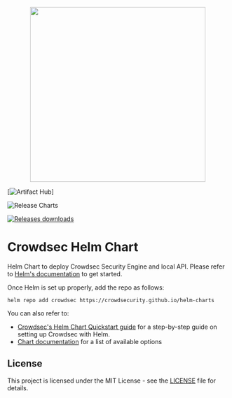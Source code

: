 <!-- Crowdsec logo -->


<!-- what "badges" do we want ? CI/CD ? Artifact hub ? Downloads ? Licence ? Link to readme -->


<p align="center">
    <img width="400px" height=auto src="https://doc.crowdsec.net/img/crowdsec_logo.png" />
</p>

[![Artifact Hub](https://img.shields.io/endpoint?url=https://artifacthub.io/badge/repository/crowdsec)]

![Release Charts](https://github.com/crowdsecurity/helm-charts/workflows/Release%20Charts/badge.svg?branch=main)

[![Releases downloads](https://img.shields.io/github/downloads/crowdsecurity/helm-charts/total.svg)](https://github.com/crowdsecurity/helm-charts/releases)


# Crowdsec Helm Chart

Helm Chart to deploy Crowdsec Security Engine and local API. Please refer to [Helm's documentation](https://helm.sh/docs/) to get started.

Once Helm is set up properly, add the repo as follows: 

```console
helm repo add crowdsec https://crowdsecurity.github.io/helm-charts
```

You can also refer to:
 - [Crowdsec's Helm Chart Quickstart guide](https://doc.crowdsec.net/....) for a step-by-step guide on setting up Crowdsec with Helm.
 - [Chart documentation](https://github.com/crowdsecurity/helm-charts/blob/main/charts/crowdsec/README.md) for a list of available options

## License

This project is licensed under the MIT License - see the [LICENSE](https://github.com/crowdsecurity/helm-charts/blob/main/LICENSE) file for details.
